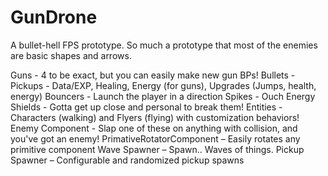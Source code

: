 # GunDrone
A bullet-hell FPS prototype. So much a prototype that most of the enemies are basic shapes and arrows.


Guns - 4 to be exact, but you can easily make new gun BPs!
Bullets - 
Pickups - Data/EXP, Healing, Energy (for guns), Upgrades (Jumps, health, energy)
Bouncers - Launch the player in a direction
Spikes - Ouch
Energy Shields - Gotta get up close and personal to break them!
Entities - Characters (walking) and Flyers (flying) with customization behaviors!
Enemy Component - Slap one of these on anything with collision, and you've got an enemy!
PrimativeRotatorComponent – Easily rotates any primitive component
Wave Spawner – Spawn.. Waves of things.
Pickup Spawner – Configurable and randomized pickup spawns


